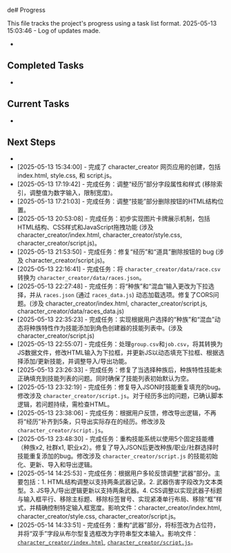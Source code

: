 de# Progress

This file tracks the project's progress using a task list format.
2025-05-13 15:03:46 - Log of updates made.

*

## Completed Tasks

*   

## Current Tasks

*   

## Next Steps

*
* [2025-05-13 15:34:00] - 完成了 character_creator 网页应用的创建，包括 index.html, style.css, 和 script.js。
* [2025-05-13 17:19:42] - 完成任务：调整“经历”部分字段属性和样式 (移除索引，调整值为数字输入，限制宽度)。
* [2025-05-13 17:21:03] - 完成任务：调整“技能”部分删除按钮的HTML结构位置。
* [2025-05-13 20:53:08] - 完成任务：初步实现图片卡牌展示机制，包括HTML结构、CSS样式和JavaScript拖拽功能 (涉及 character_creator/index.html, character_creator/style.css, character_creator/script.js)。
* [2025-05-13 21:53:50] - 完成任务：修复“经历”和“道具”删除按钮的 bug (涉及 character_creator/script.js)。
* [2025-05-13 22:16:41] - 完成任务：将 `character_creator/data/race.csv` 转换为 `character_creator/data/races.json`。
* [2025-05-13 22:27:48] - 完成任务：将“种族”和“混血”输入更改为下拉选择，并从 `races.json` (通过 `races_data.js`) 动态加载选项。修复了CORS问题。(涉及 character_creator/index.html, character_creator/script.js, character_creator/data/races_data.js)
* [2025-05-13 22:35:23] - 完成任务：实现根据用户选择的“种族”和“混血”动态将种族特性作为技能添加到角色创建器的技能列表中。(涉及 character_creator/script.js)
* [2025-05-13 22:55:07] - 完成任务：处理`group.csv`和`job.csv`，将其转换为JS数据文件，修改HTML输入为下拉框，并更新JS以动态填充下拉框、根据选择添加/更新技能，并调整导入/导出功能。
* [2025-05-13 23:26:33] - 完成任务：修复了当选择种族后，种族特性技能未正确填充到技能列表的问题。同时确保了技能列表初始默认为空。
* [2025-05-13 23:32:19] - 完成任务：修复导入JSON时技能重复填充的bug。修改涉及 `character_creator/script.js`。对于经历多出的问题，已确认脚本逻辑，若问题持续，需检查HTML。
* [2025-05-13 23:38:06] - 完成任务：根据用户反馈，修改导出逻辑，不再将“经历”补齐到5条，只导出实际存在的经历。修改涉及 `character_creator/script.js`。
* [2025-05-13 23:48:30] - 完成任务：重构技能系统以使用5个固定技能槽（种族x2, 社群x1, 职业x2）。修复了导入JSON后更改种族/职业/社群选择时技能重复添加的bug。修改涉及 `character_creator/script.js` 的技能初始化、更新、导入和导出逻辑。
* [2025-05-14 14:25:53] - 完成任务：根据用户多轮反馈调整“武器”部分。主要包括：1. HTML结构调整以支持两条武器记录。2. 武器伤害字段改为文本类型。3. JS导入/导出逻辑更新以支持两条武器。4. CSS调整以实现武器子标题与输入框平行、移除主标题、移除标签冒号、实现紧凑单行布局、移除“框”样式，并精确控制特定输入框宽度。影响文件：character_creator/index.html, character_creator/style.css, character_creator/script.js。
* [2025-05-14 14:33:51] - 完成任务：重构“武器”部分，将标签改为占位符，并将“双手”字段从布尔型复选框改为字符串型文本输入。影响文件：[`character_creator/index.html`](character_creator/index.html), [`character_creator/script.js`](character_creator/script.js)。